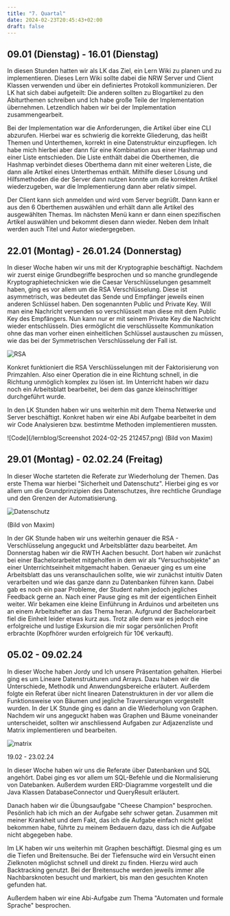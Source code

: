 ```yaml
---
title: "7. Quartal"
date: 2024-02-23T20:45:43+02:00
draft: false
---
```

## 09.01 (Dienstag) - 16.01 (Dienstag)
In diesen Stunden hatten wir als LK das Ziel, ein Lern Wiki zu planen und zu implementieren. Dieses Lern Wiki sollte dabei die NRW Server und Client Klassen verwenden und über ein definiertes Protokoll kommunizieren. Der LK hat sich dabei aufgeteilt: Die anderen sollten zu Blogartikel zu den Abiturthemen schreiben und Ich habe große Teile der Implementation übernehmen. Letzendlich haben wir bei der Implementation zusammengearbeit. 

Bei der Implementation war die Anforderungen, die Artikel über eine CLI abzurufen. Hierbei war es schwierig die korrekte Gliederung, das heißt Themen und Unterthemen, korrekt in eine Datenstruktur einzupflegen. Ich habe mich hierbei aber dann für eine Kombination aus einer Hashmap und einer Liste entschieden. Die Liste enthält dabei die Oberthemen, die Hashmap verbindet dieses Oberthema dann mit einer weiteren Liste, die dann alle Artikel eines Unterthemas enthält. Mithilfe dieser Lösung und Hilfsmethoden die der Server dann nutzen konnte um die korrekten Artikel wiederzugeben, war die Implementierung dann aber relativ simpel.

Der Client kann sich anmelden und wird vom Server begrüßt. Dann kann er aus den 6 Oberthemen auswählen und erhält dann alle Artikel des ausgewählten Themas. Im nächsten Menü kann er dann einen spezifischen Artikel auswählen und bekommt diesen dann wieder. Neben dem Inhalt werden auch Titel und Autor wiedergegeben.

## 22.01 (Montag) - 26.01.24 (Donnerstag)
In dieser Woche haben wir uns mit der Kryptographie beschäftigt. Nachdem wir zuerst einige Grundbegriffe besprochen und so manche grundlegende Kryptographietechnicken wie die Caesar Verschlüsselungen gesammelt haben, ging es vor allem um die RSA Verschlüsselung. Diese ist asymmetrisch, was bedeutet das Sende und Empfänger jeweils einen anderen Schlüssel haben. Den sogenannten Public und Private Key. Will man eine Nachricht versenden so verschlüsselt man diese mit dem Public Key des Empfängers. Nun kann nur er mit seinem Private Key die Nachricht wieder entschlüsseln. Dies ermöglicht die verschlüsselte Kommunikation ohne das man vorher einen einheitlichen Schlüssel austauschen zu müssen, wie das bei der Symmetrischen Verschlüsselung der Fall ist.

![RSA](/lernblog/how-rsa-works.png)

Konkret funktioniert die RSA Verschlüsselungen mit der Faktorisierung von Primzahlen. Also einer Operation die in eine Richtung schnell, in die Richtung unmöglich komplex zu lösen ist. Im Unterricht haben wir dazu noch ein Arbeitsblatt bearbeitet, bei dem das ganze kleinschrittiger durchgeführt wurde.

In den LK Stunden haben wir uns weiterhin mit dem Thema Netwerke und Server beschäftigt. Konkret haben wir eine Abi Aufgabe bearbeitet in dem wir Code Analysieren bzw. bestimtme Methoden implementieren mussten.

![Code](/lernblog/Screenshot 2024-02-25 212457.png)
(Bild von Maxim)

## 29.01 (Montag) - 02.02.24 (Freitag)

In dieser Woche starteten die Referate zur Wiederholung der Themen. Das erste Thema war hierbei "Sicherheit und Datenschutz". Hierbei ging es vor allem um die Grundprinzipien des Datenschutzes, ihre rechtliche Grundlage und den Grenzen der Automatisierung.

![Datenschutz](/lernblog/sfsfsdf.png)

(Bild von Maxim)

In der GK Stunde haben wir uns weiterhin genauer die RSA - Verschlüsselung angeguckt und Arbeitsblätter dazu bearbeitet. Am Donnerstag haben wir die RWTH Aachen besucht. Dort haben wir zunächst bei einer Bachelorarbeitet mitgeholfen in dem wir als "Versuchsobjekte" an einer Unterrichtseinheit mitgemacht haben. Genaeuer ging es um eine Arbeitsblatt das uns veranschaulichen sollte, wie wir zunächst intuitiv Daten verarbeiten und wie das ganze dann zu Datenbanken führen kann. Dabei gab es noch ein paar Probleme, der Student nahm jedoch jegliches Feedback gerne an. Nach einer Pause ging es mit der eigentlichen Einheit weiter. Wir bekamen eine kleine Einführung in Arduinos und arbeiteten uns an einem Arbeitshefter an das Thema heran. Aufgrund der Bachelorarbeit fiel die Einheit leider etwas kurz aus. Trotz alle dem war es jedoch eine erfolgreiche und lustige Exkursion die mir sogar persönlichen Profit erbrachte (Kopfhörer wurden erfolgreich für 10€ verkauft).

## 05.02 - 09.02.24

In dieser Woche haben Jordy und Ich unsere Präsentation gehalten. Hierbei ging es um Lineare Datenstrukturen und Arrays. Dazu haben wir die Unterschiede, Methodik und Anwendungsbereiche erläutert. Außerdem folgte ein Referat über nicht linearen Datenstrukturen in der vor allem die Funktionsweise von Bäumen und jegliche Traversierungen vorgestellt wurden. In der LK Stunde ging es dann an die Wiederholung von Graphen. Nachdem wir uns angeguckt haben was Graphen und Bäume voneinander unterscheidet, sollten wir anschliessend Aufgaben zur Adjazenzliste und Matrix implementieren und bearbeiten.

![matrix](/lernblog/matrix.png)

19.02 - 23.02.24

In dieser Woche haben wir uns die Referate über Datenbanken und SQL angehört. Dabei ging es vor allem um SQL-Befehle und die Normalisierung von Datebanken. Außerdem wurden ERD-Diagramme vorgestellt und die Java Klassen DatabaseConnector und QueryResult erläutert. 

Danach haben wir die Übungsaufgabe "Cheese Champion" besprochen. Pesönlich hab ich mich an der Aufgabe sehr schwer getan. Zusammen mit meiner Krankheit und dem Fakt, das ich die Aufgabe einfach nicht gelöst bekommen habe, führte zu meinem Bedauern dazu, dass ich die Aufgabe nicht abgegeben habe.

Im LK haben wir uns weiterhin mit Graphen beschäftigt. Diesmal ging es um die Tiefen und Breitensuche. Bei der Tiefensuche wird ein Versucht einen Zielknoten möglichst schnell und direkt zu finden. Hierzu wird auch Backtracking genutzt. Bei der Breitensuche werden jeweils immer alle Nachbarsknoten besucht und markiert, bis man den gesuchten Knoten gefunden hat.

Außerdem haben wir eine Abi-Aufgabe zum Thema "Automaten und formale Sprache" besprochen.
